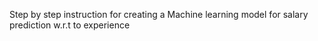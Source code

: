 Step by step instruction for creating a Machine learning model for salary prediction w.r.t to experience
